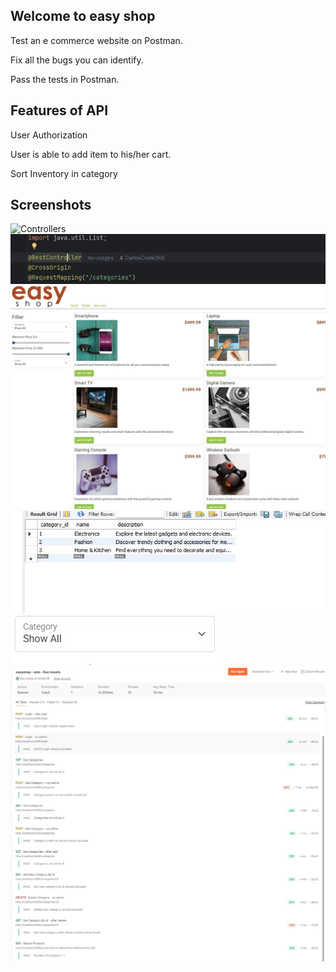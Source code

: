 ## Welcome to easy shop

Test an e commerce website on Postman. 

Fix all the bugs you can identify. 

Pass the tests in Postman. 

## Features of API

User Authorization

User is able to add item to his/her cart. 

Sort Inventory in category

## Screenshots 

![Controllers](Cap3ImagesControllers.jpg)
![Controllers](Cap3Images/Controllercode.jpg)
![Website](Cap3Images/easyshop.jpg)
![Categories](Cap3Images/categories1.jpg)
![Categories](Cap3Images/categories2.jpg)
![TestPass](Cap3Images/Testpass.jpg)
